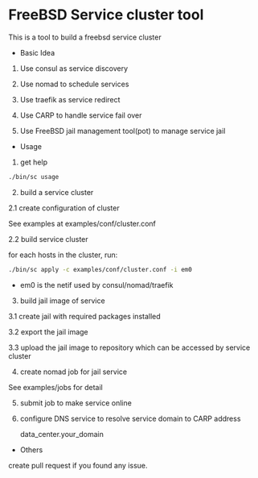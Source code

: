 FreeBSD Service cluster tool
======

This is a tool to build a freebsd service cluster

* Basic Idea

1. Use consul as service discovery

2. Use nomad to schedule services

3. Use traefik as service redirect

4. Use CARP to handle service fail over

5. Use FreeBSD jail management tool(pot) to manage service jail

* Usage

1. get help
```sh
./bin/sc usage
```

2. build a service cluster

2.1 create configuration of cluster

See examples at examples/conf/cluster.conf

2.2 build service cluster

for each hosts in the cluster, run:

```sh
./bin/sc apply -c examples/conf/cluster.conf -i em0
```

- em0 is the netif used by consul/nomad/traefik

3. build jail image of service

3.1 create jail with required packages installed

3.2 export the jail image

3.3 upload the jail image to repository which can be accessed
by service cluster


4. create nomad job for jail service 

See examples/jobs for detail

5. submit job to make service online

6. configure DNS service to resolve service domain to CARP address

   data_center.your_domain

* Others

create pull request if you found any issue.

